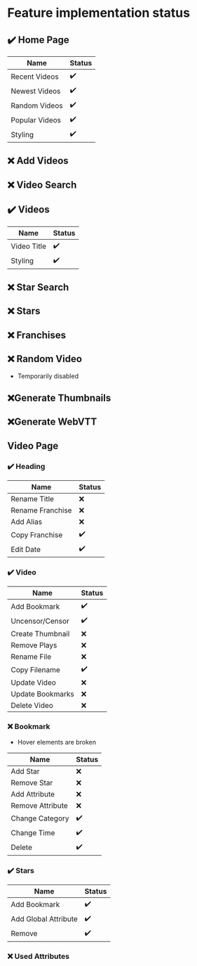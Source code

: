 # Feature implementation status

## :heavy_check_mark: Home Page

| Name           | Status             |
| -------------- | ------------------ |
| Recent Videos  | :heavy_check_mark: |
| Newest Videos  | :heavy_check_mark: |
| Random Videos  | :heavy_check_mark: |
| Popular Videos | :heavy_check_mark: |
| Styling        | :heavy_check_mark: |

## :x: Add Videos

## :x: Video Search

## :heavy_check_mark: Videos

| Name        | Status             |
| ----------- | ------------------ |
| Video Title | :heavy_check_mark: |
| Styling     | :heavy_check_mark: |

## :x: Star Search

## :x: Stars

## :x: Franchises

## :x: Random Video

-   Temporarily disabled

## :x:Generate Thumbnails

## :x:Generate WebVTT

## Video Page

### :heavy_check_mark: Heading

| Name             | Status             |
| ---------------- | ------------------ |
| Rename Title     | :x:                |
| Rename Franchise | :x:                |
| Add Alias        | :x:                |
| Copy Franchise   | :heavy_check_mark: |
| Edit Date        | :heavy_check_mark: |

### :heavy_check_mark: Video

| Name             | Status             |
| ---------------- | ------------------ |
| Add Bookmark     | :heavy_check_mark: |
| Uncensor/Censor  | :heavy_check_mark: |
| Create Thumbnail | :x:                |
| Remove Plays     | :x:                |
| Rename File      | :x:                |
| Copy Filename    | :heavy_check_mark: |
| Update Video     | :x:                |
| Update Bookmarks | :x:                |
| Delete Video     | :x:                |

### :x: Bookmark

-   Hover elements are broken

| Name             | Status             |
| ---------------- | ------------------ |
| Add Star         | :x:                |
| Remove Star      | :x:                |
| Add Attribute    | :x:                |
| Remove Attribute | :x:                |
| Change Category  | :heavy_check_mark: |
| Change Time      | :heavy_check_mark: |
| Delete           | :heavy_check_mark: |

### :heavy_check_mark: Stars

| Name                 | Status             |
| -------------------- | ------------------ |
| Add Bookmark         | :heavy_check_mark: |
| Add Global Attribute | :heavy_check_mark: |
| Remove               | :heavy_check_mark: |

### :x: Used Attributes
